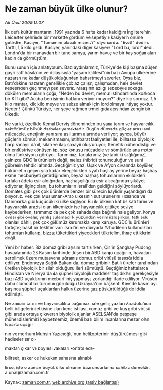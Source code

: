 # Ne zaman büyük ülke olunur?

*Ali Ünal 2009.12.07*

<tr><td class="metin" colspan="2" style="padding-top: 20px; padding-left: 5px; ">İlk defa kültür mantarını, 1991 yazında 6 hafta kadar kaldığım İngiltere'nin Leicester şehrinde bir markette gördüm ve sepetiyle kasiyerin önüne getirdim. Kasiyer, "Tamamını alacak mısınız?" diye sordu. "Evet!" dedim. Tarttı, 1,5 kilo geldi. Kasiyer, yanındaki diğer kasiyere "Lord bu, lord!" dedi. Londra'da bir manavdan bir tane bamya, yarım havuç ve bir baş soğan alan kadın da görmüştüm.</td></tr><tr><td class="metin" colspan="2" style="padding-top: 20px; padding-left: 5px; "><p> Bunu şunun için anlatıyorum. Bazı aydınlarımız, Türkiye'de kişi başına düşen gayri safî hâsılanın ve dolayısıyla "yaşam kalitesi"nin bazı Avrupa ülkelerine nazaran ne kadar düşük olduğundan bahsetmeyi severler. Oysa biz, Batı'dakine nazaran genellikle çok az çalışır; çalışmadan, hele devlet kesesinden geçinmeyi pek severiz. Maaşının azlığı sebebiyle sokağa dökülen memurların çoğu, "Neden bu devlet, memur istihdamında koskoca bir KİT gibi? Acaba ben işimin hakkını veriyor muyum?" diye hiç sormaz. 1,5 kilo mantar, kilo kilo meyve ve sebze almak için lord olmaya ihtiyaç yoktur. Neden? Çünkü Türkiye, her şeye rağmen temel gıda açısından zengin bir ülkedir.
<p> Ne var ki, özellikle Kemal Derviş döneminden bu yana tarım ve hayvancılık sektörümüz büyük darbeler yemektedir. Bugün dünyada güçler arası asıl mücadele, enerjinin yanı sıra asıl tarım alanında veriliyor; ayrıca, büyük güçlerin sömürü mekanizmasını, istihbarat faaliyetleri ile, bilhassa biyolojik harp sanayii dâhil, silah ve ilaç sanayii oluşturuyor; Genetik mühendisliği ve bir endüstriye dönüşen tıp, söz konusu mücadele ve sömürüde ana motor olma fonksiyonu görüyor. Tarımımız, tarlalarımız (ve tabii ki sağlığımız), yalnızca GDO'lu ürünlerin değil, melez (hibrid) tohumculuğun ve suni gübrenin tehdidi altında. Geçtiğimiz yaz, Uşak ve Afyon civarında köylüler, hükümetin geçen yıla kadar ekegeldikleri siyah haşhaş yerine beyaz haşhaş ekme mecburiyeti getirdiğinden, beyaz haşhaş tohumlarının ekildikleri tarlaları âdeta esir aldığından, haşhaşçılığı da esir alacağından şikâyet ediyorlar, ilginç olanı, bu tohumların İsrail'den geldiğini söylüyorlardı. Domates gibi pek çok ürünlerde benzer bir sürecin haylidir yaşandığını da biliyoruz. Pek çok Müslüman-Arap ülkesinin süt ürünlerini Hollanda ve Danimarka gibi küçücük iki ülke sağlıyor. Bu iki ülkenin kat be katı tarım ve hayvancılık arazisi olan ülkemizde ise hayvancılık gittikçe seviye kaybederken, tarımımız da pek çok sahada dışa bağımlı hale geliyor. Konya ovası gibi ovalar, yanlış sulamacılık yüzünden verimsizleşirken, tatlı sulu olanları dâhil, pek çok gölümüz kurumakla karşı karşıya. GDO'lu ürünleri tartıştık; basit bir teklifim var: İsrail'in ve dünyada Yahudilerin kullandıkları tohumları kullanıp, bizzat tükettikleri yiyecekleri tüketelim, ihraç ettiklerini değil.
<p> Yeni bir haber: Biz domuz gribi aşısını tartışırken, Çin'in Şanghay Pudong havaalanında 28 Kasım tarihinde düşen bir ABD kargo uçağının, havadan serpilmek üzere mutasyona uğramış domuz gribi virüsü taşıdığı iddia ediliyor. Endonezya Sağlık Bakanı da, domuz gribinin Batılı ülkeler tarafından üretilen biyolojik bir silah olduğunu ileri sürmüştü. Geçtiğimiz haftalarda Hindistan ve Nijerya'da da şüpheli biyolojik maddeler taşıdıkları gerekçesiyle bazı ABD uçaklarının mecburî iniş yapmaya zorlandığı ifade ediliyor. Virüsün daha ölümcül bir türünün görüldüğü Ukrayna'nın başkenti Kiev'de kasım ayı başında şüpheli uçaklardan halkın üzerine gaz püskürtüldüğü de iddia edilmişti.
<p> Ne zaman tarım ve hayvancılıkta bağımsız hale gelir; yazları Anadolu'nun belli bölgelerini etkisine alan kene istilası, domuz gribi ve kuş gribi virüsü gibi arada ortaya çıkıveren biyolojik ajanlar, ASELSAN'da peşpeşe mühendislerimizi kaybetmemiz, önemli bazı bilim insanlarına mezar olan Isparta uçağı-
<p>nın ve merhum Muhsin Yazıcıoğlu'nun helikopterinin düş(ürül)mesi gibi hadiseler sır ol-
<p>maktan çıkar ve böylesi vakaları kontrol ede-
<p>bilirsek, asker de hukukun sahasına alınabi-
<p>lirse, işte o zaman büyük ülke olmanın bazı unsurlarına sahibiz demektir. a.unal@zaman.com.tr <br/></p></p></p></p></p></p></p></p></td></tr>

Kaynak: [zaman.com.tr](http://zaman.com.tr/yazar.do?yazino=924219), [web.archive.org (arşiv bağlantısı)](http://web.archive.org/web/20100213202056/http://www.zaman.com.tr:80/yazar.do?yazino=924219)
